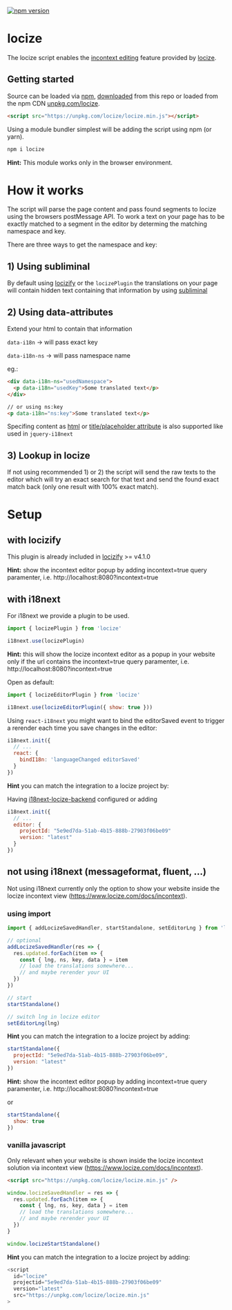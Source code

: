 [![npm version](https://img.shields.io/npm/v/locize.svg?style=flat-square)](https://www.npmjs.com/package/locize)

# locize

The locize script enables the [incontext editing](https://www.locize.com/docs/context#incontext) feature provided by [locize](https://locize.com).

## Getting started

Source can be loaded via [npm](https://www.npmjs.com/package/locize), [downloaded](https://github.com/locize/locize/blob/master/locize.min.js) from this repo or loaded from the npm CDN [unpkg.com/locize](https://unpkg.com/locize/locize.min.js).

```html
<script src="https://unpkg.com/locize/locize.min.js"></script>
```

Using a module bundler simplest will be adding the script using npm (or yarn).

```bash
npm i locize
```

**Hint:** This module works only in the browser environment.

# How it works

The script will parse the page content and pass found segments to locize using the browsers postMessage API. To work a text on your page has to be exactly matched to a segment in the editor by determing the matching namespace and key.

There are three ways to get the namespace and key:

## 1) Using subliminal

By default using [locizify](https://github.com/locize/locizify) or the `locizePlugin` the translations on your page will contain hidden text containing that information by using [subliminal](https://github.com/i18next/i18next-subliminal)

## 2) Using data-attributes

Extend your html to contain that information

`data-i18n` -> will pass exact key

`data-i18n-ns` -> will pass namespace name

eg.:

```html
<div data-i18n-ns="usedNamespace">
  <p data-i18n="usedKey">Some translated text</p>
</div>

// or using ns:key
<p data-i18n="ns:key">Some translated text</p>
```

Specifing content as [html](https://github.com/i18next/jquery-i18next?tab=readme-ov-file#set-innerhtml-attributes) or [title/placeholder attribute](https://github.com/i18next/jquery-i18next?tab=readme-ov-file#set-different-attribute) is also supported like used in `jquery-i18next`

## 3) Lookup in locize

If not using recommended 1) or 2) the script will send the raw texts to the editor which will try an exact search for that text and send the found exact match back (only one result with 100% exact match).

# Setup

## with locizify

This plugin is already included in [locizify](https://github.com/locize/locizify) >= v4.1.0

**Hint:** show the incontext editor popup by adding incontext=true query paramenter, i.e. http://localhost:8080?incontext=true

## with i18next

For i18next we provide a plugin to be used.

```js
import { locizePlugin } from 'locize'

i18next.use(locizePlugin)
```

**Hint:** this will show the locize incontext editor as a popup in your website only if the url contains the incontext=true query paramenter, i.e. http://localhost:8080?incontext=true

Open as default:

```js
import { locizeEditorPlugin } from 'locize'

i18next.use(locizeEditorPlugin({ show: true }))
```

Using `react-i18next` you might want to bind the editorSaved event to trigger a rerender each time you save changes in the editor:

```js
i18next.init({
  // ...
  react: {
    bindI18n: 'languageChanged editorSaved'
  }
})
```

**Hint** you can match the integration to a locize project by:

Having [i18next-locize-backend](https://github.com/locize/i18next-locize-backend) configured or adding

```js
i18next.init({
  // ...
  editor: {
    projectId: "5e9ed7da-51ab-4b15-888b-27903f06be09"
    version: "latest"
  }
})
```

## not using i18next (messageformat, fluent, ...)

Not using i18next currently only the option to show your website inside the locize incontext view (https://www.locize.com/docs/incontext).

### using import

```js
import { addLocizeSavedHandler, startStandalone, setEditorLng } from 'locize'

// optional
addLocizeSavedHandler(res => {
  res.updated.forEach(item => {
    const { lng, ns, key, data } = item
    // load the translations somewhere...
    // and maybe rerender your UI
  })
})

// start
startStandalone()

// switch lng in locize editor
setEditorLng(lng)
```

**Hint** you can match the integration to a locize project by adding:

```js
startStandalone({
  projectId: "5e9ed7da-51ab-4b15-888b-27903f06be09",
  version: "latest"
})
```

**Hint:** show the incontext editor popup by adding incontext=true query paramenter, i.e. http://localhost:8080?incontext=true

or

```js
startStandalone({
  show: true
})
```

### vanilla javascript

Only relevant when your website is shown inside the locize incontext solution via incontext view (https://www.locize.com/docs/incontext).

```html
<script src="https://unpkg.com/locize/locize.min.js" />
```

```js
window.locizeSavedHandler = res => {
  res.updated.forEach(item => {
    const { lng, ns, key, data } = item
    // load the translations somewhere...
    // and maybe rerender your UI
  })
}

window.locizeStartStandalone()
```

**Hint** you can match the integration to a locize project by adding:

```js
<script
  id="locize"
  projectid="5e9ed7da-51ab-4b15-888b-27903f06be09"
  version="latest"
  src="https://unpkg.com/locize/locize.min.js"
>
```
